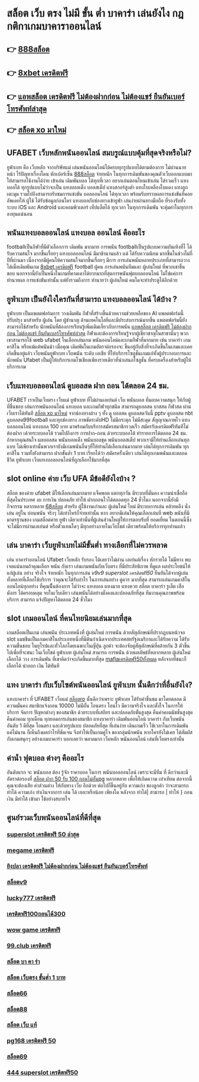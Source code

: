 # สล็อต เว็บ ตรง ไม่มี ขั้น ต่ำ บาคาร่า เล่นยังไง กฎ กติกาเกมบาคาราออนไลน์

## 👉 [888สล็อต](https://member.mabet.net/?action=login)
## 👉 [8xbet เครดิตฟรี](https://mabet.net/credit-free-50/)
## 👉 [แอพสล็อต เครดิตฟรี ไม่ต้องฝากก่อน ไม่ต้องแชร์ ยืนยันเบอร์โทรศัพท์ล่าสุด](https://mabet.net/register/)
## 👉 [สล็อต xo มาใหม่](https://mabet.net/20-free-100/)

## UFABET เว็บหลักพนันออนไลน์ สมบรูณ์แบบคุ้มที่สุดจริงหรือไม่?

 ยูฟ่าเบท  คือ  เว็บหลัก  จากบริษัทแม่ เล่นพนันออนไลน์ได้ครบทุกรูปแบบได้ตามต้องการ ไม่ผ่านนายหน้า ไร้ปัญหาเรื่องโดน หักเปอร์เซ็น  [888สล็อต](https://mabet.net/credit-free-50/) จ่ายหนัก ในทุกการเดิมพันของคุณตัวเว็บออกแบบมาให้สามารถใช้งานได้ง่าย เข้าเล่น เดิมพันบอล ได้ทุกที่เวลา อยากเล่นตอนไหนเข้าเล่น ได้รวดเร็ว  แทงบอลได้ ทุกรูปแบบไม่ว่าจะเป็น แทงบอลเต็ง บอลสเต็ป แทงสกอร์สูงต่ำ แทงใบเหลืองใบแดง แทงลูกเตะมุม รวมไปถึงสามารถรับชมการแข่งขัน บอลออนไลน์ ได้ทุกเวลา  พร้อมรับทราบผลการแข่งขันที่คอยอัพเดทให้ ผู้ใช้  ได้รับข้อมูลก่อนใคร แทงบอลกับช่องทางเข้ายูฟ่า เล่นง่ายผ่านทางมือถือ ที่รองรับทั้งระบบ iOS และ Android และคอมพิวเตอร์ เท็ปแล็ตได้ ทุกเวลา ในทุกการเดิมพัน จะคุ้มค่าในทุกการลงทุนแน่นอน


## พนันแทงบอลออนไลน์   แทงบอล  ออนไลน์ คืออะไร

 footballเป็นกีฬาที่มีตัวเลือกการ เดิมพัน มากมาย การพนัน footballเป็นรูปแบบความบันเทิงที่ไ ได้รับความสนใจ มากขึ้นเรื่อยๆ  แทงบอลออนไลน์  มีมาช้านานแล้ว แต่ ได้รับความนิยม มากขึ้นในช่วงไม่กี่ปีที่ผ่านมา เนื่องจากมีผู้คนให้ความสนใจมากขึ้นเรื่อยๆ มีการ การเล่นพนันหลายประเภทที่สามารถวางได้เมื่อเดิมพันเกม [8xbet เครดิตฟรี](https://mabet.net/register/) football ผู้คน การเล่นพนันทีมและ ผู้เล่นใหม่ ที่พวกเขาชื่นชอบ นอกจากนี้ยังเป็นหนึ่งในเกมที่คาดเดาได้ยากมากที่สุดการพนันฟุตบอลออนไลน์   ไม่ใช่แค่การทำนายผล การแข่งขันเท่านั้น แต่ยังรวมถึงการ ทำนายว่า ผู้เล่นใหม่ คนใดจะทำประตูได้อีกด้วย

## ยูฟ่าเบท เป็นยังไงใครกันที่สามารถ แทงบอลออนไลน์  ได้บ้าง ?

 ยูฟ่าเบท เป็นแพลตฟอร์มการ วางเดิมพัน กีฬาที่สร้างขึ้นด้วยความช่วยเหลือของ AI แพลตฟอร์มนี้ปรับปรุง มาสำหรับ ผู้เล่น โดย ผู้ชำนาญ ด้านเทคโนโลยีและมีประสบการณ์มากขึ้น แพลตฟอร์มนี้ยังสามารถใช้สำหรับ นักพนันที่ต้องการเรียนรู้เพิ่มเติมเกี่ยวกับการพนัน [แอพสล็อต เครดิตฟรี ไม่ต้องฝากก่อน ไม่ต้องแชร์ ยืนยันเบอร์โทรศัพท์ล่าสุด](https://mabet.net/20-free-100/) กีฬาและต้องการเรียนรู้จากผู้เชี่ยวชาญในสาขานั้นๆ พวกเขาสามารถใช้ web ufabet ในเลือกเล่นเกม พนันออนไลน์และเกมกีฬาที่มากมาย เช่น บาคาร่า เกมคาสิโน หรือแม้แต่พนันม้า เมื่อคุณ เดิมพันในเกมอัตราต่อรองจะ ขึ้นอยู่กับสิ่งที่จะเกิดขึ้นในเกมและเคยเกิดขึ้นอยู่แล้ว เว็บพนันยูฟ่าเบท  เว็บพนัน ระดับ เอเชีย ที่ให้บริการโซลูชั่นเกมแก่ทั้งผู้ประกอบการและ นักพนัน Ufabet เป็นผู้ให้บริการเกมโซเชียลเพียงรายเดียวที่นำเสนอโซลูชั่น  ที่ครบเครื่องสำหรับผู้ให้บริการเกม 

## เว็บแทงบอลออนไลน์ ดูบอลสด ฝาก ถอน ได้ตลอด 24 ชม.

UFABET เราเป็นเว็บตรง เว็บแม่ ยูฟ่าเบท ที่ไม่ผ่านเอเย่นต์  เว็บ พนันบอล ที่มอบความสนุก ให้กับผู้ที่ชื่นชอบ เล่นการพนันออนไลน์ แทงบอล และเกมกีฬาทุกชนิด สามารถดูบอลสด บาสสด กีฬาสด ผ่านเว็บเราได้ทันที [สล็อต xo มาใหม่](https://mabet.net/) จากช่องทางต่าง ๆ ทั้ง   ดู บอลสด ดูบอลสดวันนี้ pptv ดูบอลสด nbt ดูบอลสด99football และทุกช่องทาง ภาพชัดระดับHD ไม่มีกระตุก ไม่มีสะดุด สัญญาณภาพไว แทงบอลออนไลน์ แทงบอล 100 บาท มาพร้อมกับบริการสมัครสมาชิกรวดเร็ว สมัครรับเครดิตฟรีทันทีไม่ต้องฝาก เด้วยระบบออโต้ รวมไปถึงการ การฝาก-ถอน ด้วยระบบออโต้  ทำรายการได้ตลอด 24 ชม. ถ้าหากคุณสนใจ  ผลบอลสด พนันบอลเต็ง พนันบอลชุด พนันบอลสเต็ป พวกเรามีให้ท่านเลือกเล่นทุกแบบ ไม่เพียงเท่านั้นพวกเรายังมีเกมพนันอื่นๆที่ให้ท่านได้เลือกเล่นมากมาย  เล่นได้ทุกการเดิมพัน ทุกคาสิโน รวมทั้งยังสามารถ ฝากขั้นต่ำ 1 บาท  เรียกได้ว่า สมัครครั้งเดียว เล่นได้ทุกเกมพนันและตลอดชีวิต ยูฟ่าเบท เว็บแทงบอลออนไลน์ที่ถูกเลือกใช้มากที่สุด

##  slot online ค่าย เว็บ UFA มีข้อดียังไงบ้าง ?

สล็อต ของค่าย ufabet มีให้เลือกเล่นมากมาย  แจ็คพอต แตกทุกวัน มีระบบที่มั่นคง  ความน่าเชื่อถือ ที่สุดในประเทศ  งบ การเงิน  ปลอดภัย  ทำให้ ฝากถอนไวได้ตลอดทุก 24 ชั่วโมง นอกจากนี้ยังมีกิจกรรม หลากหลาย [68สล็อต](https://mabet.net/credit-free-50/) สำหรับ ผู้ใช้งานเก่าและ ผู้เล่นใหม่ ใหม่ มีระบบการเล่น  คล้ายคลึง  นั่งเล่น อยู่ใน บ่อนพนัน จริงๆ ได้เท่าไหร่ก็จ่ายเท่านั้น หาก อยากมีเล่นให้คุณเลือกเล่นที่ web พนันที่มีมาตรฐานของ เกมสล็อตค่าย ยูฟ่า เดียวเท่านั้นที่ผู้เล่นส่วนใหญ่ให้การตอบรับที่ ยอดเยี่ยม ในตอนนี้ซึ่งจะไม่มีการผ่านเอเย่นต์ หรือตัวแทนใดๆ มีทุกอย่างภายในเว็บไชต์ เดียวพร้อมให้บริการทุกท่านแล้ว


## เล่น บาคาร่า เว็บยูฟ่าเบทไม่มีขั้นต่ำ ทางเลือกที่ไม่ควรพลาด

 เล่น บาคาร่าออนไลน์  Ufabet เว็บหลัก รับรอง ได้เลยว่าไม่ผ่าน เอเย่นต์เรื่อง หักรายได้ ไม่มีทาง พบเจอแน่นอนถ้าคุณเลือก พนัน กับเรา เล่นเกมพนันกับเว็บตรง ที่มีประสิทธิภาพ  ที่ดูแล ผลประโยชน์ให้แก่ผู้เล่น อย่าง จริงใจ จ่ายหนัก ในทุกการเล่น *v9v9 superslot เครดิตฟรี50* ยืนยันได้จากผู้เล่น ทั้งหลายที่เลือกใช้บริการ ว่าคุณจะได้รับกำไร ในการเล่นอย่าง คู่ควร  มากที่สุด สามารถเล่นเกมคาสิโนออนไลน์ทุกอย่าง ที่คุณนีั้นต้องการ ไม่ว่าจะ แทงบอล แทงมวย แทงหวย สล็อต บาคาร่า รูเล็ต เสือมังกร ได้ครอบคลุม  จบในเว็บเดียว เล่นพนันได้อย่างมั่งคงและปลอดภัยที่สุด ทีมงานคุณภาพพร้อมบริการ สามารถ แจ้งปัญหาได้ตลอด 24 ชั่วโมง

##  slot เกมออนไลน์ ที่คนไทยนิยมเล่นมากที่สุด

 เกมสล็อตเป็นเกม  เล่นพนัน ประเภทหนึ่งที่ ผู้เล่นใหม่   การพนัน ด้วยสัญลักษณ์ที่ปรากฏบนหน้าจอ  slot แมชชีนเป็นเกมคาสิโนประเภทหนึ่งที่มีต้นกำเนิดจากประเทศสหรัฐอเมริกาและได้รับความ ได้รับความชื่นชอบ ในยุโรปและทั่วโลกโดยเฉพาะในญี่ปุ่น ลูกค้า จะต้องจับคู่สัญลักษณ์ที่คล้ายกัน 3 ตัวขึ้นไปเพื่อที่จะชนะ ในเว็บไชต์ ยูฟ่าเบท   ผู้เล่นใหม่ สามารถ   การพนัน ด้วยผลลัพธ์ที่หลากหลาย  ผู้เล่นใหม่  เลือกได้ วาง การเดิมพัน ที่เขาคิดว่าจะเกิดขึ้นมากที่สุด [mafiaเครดิตฟรี50ทั้งหมด](https://mabet.net/20-free-100/) หลังจากที่ชนะก็ เลือกได้  นำออก เงิน ได้ทันที


## แทง บาคาร่า กับเว็บไซต์พนันออนไลน์  ยูฟ่าเบท   นั้นดีกว่าที่อื่นยังไง?

แทงบาคาร่า ที่ UFABET เว็บแม่ [สล็อตro](https://member.mabet.net/?action=login) นั้นดีกว่าเพราะ ยูฟ่าเบท  ได้รับคำชื่นชม มาโดยตลอด มีความมั่นคง สมาชิกแจ้งถอน 10000 ไม่มีอั้น โอนตรง โอนไว มีความจริงใจ และตั้งใจ ในการให้บริการ  จัดการ  ปัญหาต่างๆ ของสมาชิก ด้วยระบบที่เสถียร และปลอดภัยขั้นสูงสุด คืนค่าคอมมิชชั่นสูงสุดคืนค่าคอม ทุกเดือน ทุกยอดการเล่นของสมาชิก แทงบาคาร่า   เดิมพันออนไลน์ บาคาร่า  กับเว็บพนันอันดับ 1 ดีที่สุด  โอนตรง และด้วยรูปแบบ ปลอดภัยที่สุด ที่เล่นง่าย เดินเกมเร็ว ใช้เวลาในการเดิมพัน แค่ไม่นาน ก็เห็นถึงผลกำไรที่ชัดเจน จึงทำให้เป็นเกมคู่ใจ ของกลุ่มนักพนัน หากใครยังไม่เคย ได้สัมผัสกับเกมสนุกๆ อย่างเกมบาคาร่า บอกเลยว่า พลาดมาก  เว็บหลัก พนันออนไลน์ เล่นที่เว็บตรงเท่านั้น


##  ค่าน้ำ ฟุตบอล ต่างๆ คืออะไร 

 อันดับแรก จะ พนันบอล ต้อง  รู้จัก  ราคาบอล  ในการ พนันบอลออนไลน์  เพราะจะมีทีม ที่ ดีกว่าและมี อัตราต่อรองที่ [สล็อต ฝาก 50 รับ 100 ถอนไม่อั้นpg](https://mabet.net/register/) หลากหลาย เพื่อให้เกิดความ เท่าเทียม   ต่อจากนี้ คุณจะต้องเสีย  ค่าส่วนต่าง ให้กับทาง  เว็บ  อีกด้วย ต่อไปก็ขึ้นอยู่กับ ความเก่ง  ของลูกค้า  ว่าจะสามารถ ทำได้ ความเก่ง ทำเงินจากการ เล่น ได้ เยอะหรือน้อย เพียงใด หลังจาก  ทำได้| สามารถ | ทำให้ } ถอนเงิน   มีทำได้  เข้ามา ใช้อย่างสบายใจ

## ศูนย์รวมเว็บพนันออนไลน์ที่ดีที่สุด

### [superslot เครดิตฟรี 50 ล่าสุด](https://atom.io/themes/สมัคร%20Slot%20PG%20เครดิตฟรี%20กดรับเอง%20ได้จริง%20ไม่ต้องแชร์%202022%20008%20สล็อต%2020%20รับ%20100%20เว็บตรง100%)
### [megame เครดิตฟรี](https://atom.io/themes/สมัคร%20Slot%20PG%20เครดิตฟรี20%20008%20สล็อต%2020%20รับ%20100%20เว็บตรง100%)
### [ยิงปลา เครดิตฟรี ไม่ต้องฝากก่อน ไม่ต้องแชร์ ยืนยันเบอร์โทรศัพท์](https://atom.io/themes/สมัคร%20Slot%20PG%20g1g2สล็อต%20008%20สล็อต%2020%20รับ%20100%20เว็บตรง100%)
### [สล็อตv9](https://atom.io/themes/สมัคร%20Slot%20PG%20สล็อตg2g%20008%20สล็อต%2020%20รับ%20100%20เว็บตรง100%)
### [lucky777 เครดิตฟรี](https://atom.io/themes/สมัคร%20Slot%20PG%20สล็อต%20xoz%20008%20สล็อต%2020%20รับ%20100%20เว็บตรง100%)
### [เครดิตฟรี100ถอนได้300](https://atom.io/themes/สมัคร%20Slot%20PG%20เครดิตฟรี%20ไม่ต้องฝาก%20ไม่ต้องแชร์%202021%20กดรับเอง%20008%20สล็อต%2020%20รับ%20100%20เว็บตรง100%)
### [wow game เครดิตฟรี](https://atom.io/themes/สมัคร%20Slot%20PG%20สล็อตu31%20เครดิตฟรี%20008%20สล็อต%2020%20รับ%20100%20เว็บตรง100%)
### [99.club เครดิตฟรี](https://atom.io/themes/สมัคร%20Slot%20PG%20win555%20เครดิตฟรี%20008%20สล็อต%2020%20รับ%20100%20เว็บตรง100%)
### [สล็อต บา คา ร่า](https://atom.io/themes/สมัคร%20Slot%20PG%20สล็อต818%20008%20สล็อต%2020%20รับ%20100%20เว็บตรง100%)
### [สล็อต เว็บตรง ขั้นต่ำ 1 บาท](https://atom.io/themes/สมัคร%20Slot%20PG%20xoสล็อต%20008%20สล็อต%2020%20รับ%20100%20เว็บตรง100%)
### [สล็อต66](https://atom.io/themes/สมัคร%20Slot%20PG%20สล็อต%20เครดิตฟรี%20008%20สล็อต%2020%20รับ%20100%20เว็บตรง100%)
### [สล็อต88](https://atom.io/themes/สมัคร%20Slot%20PG%20สล็อต%209999%20008%20สล็อต%2020%20รับ%20100%20เว็บตรง100%)
### [สล็อต เว็บ แท้](https://atom.io/themes/สมัคร%20Slot%20PG%20เครดิตฟรี%20ไม่ต้องฝาก%20ไม่ต้องแชร์%202021%20กดรับเอง%20008%20สล็อต%2020%20รับ%20100%20เว็บตรง100%)
### [pg168 เครดิตฟรี 50](https://atom.io/themes/สมัคร%20Slot%20PG%20เครดิตฟรี50%20otp%20008%20สล็อต%2020%20รับ%20100%20เว็บตรง100%)
### [สล็อต69](https://atom.io/themes/สมัคร%20Slot%20PG%20เครดิตฟรี20%20008%20สล็อต%2020%20รับ%20100%20เว็บตรง100%)
### [444 superslot เครดิตฟรี50](https://atom.io/themes/สมัคร%20Slot%20PG%20superslot444%20เครดิตฟรี%2050%20008%20สล็อต%2020%20รับ%20100%20เว็บตรง100%)